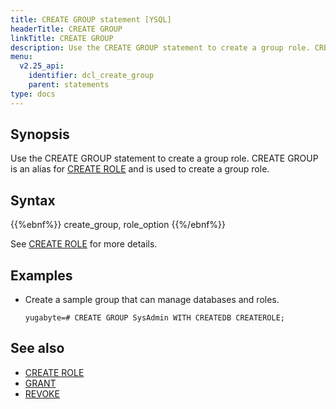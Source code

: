 ```yaml
---
title: CREATE GROUP statement [YSQL]
headerTitle: CREATE GROUP
linkTitle: CREATE GROUP
description: Use the CREATE GROUP statement to create a group role. CREATE GROUP is an alias for CREATE ROLE and is used to create a group role.
menu:
  v2.25_api:
    identifier: dcl_create_group
    parent: statements
type: docs
---
```


## Synopsis

Use the CREATE GROUP statement to create a group role. CREATE GROUP is an alias for [CREATE ROLE](../dcl_create_role) and is used to create a group role.

## Syntax

{{%ebnf%}}
  create_group,
  role_option
{{%/ebnf%}}

See [CREATE ROLE](../dcl_create_role) for more details.

## Examples

- Create a sample group that can manage databases and roles.

  ```plpgsql
  yugabyte=# CREATE GROUP SysAdmin WITH CREATEDB CREATEROLE;
  ```

## See also

- [CREATE ROLE](../dcl_create_role)
- [GRANT](../dcl_grant)
- [REVOKE](../dcl_revoke)
